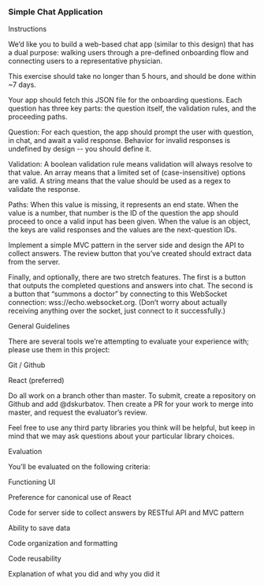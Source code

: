 ### Simple Chat Application

Instructions

We’d like you to build a web-based chat app (similar to this design) that has a dual purpose: walking users through a pre-defined onboarding flow and connecting users to a representative physician.


This exercise should take no longer than 5 hours, and should be done within ~7 days.


Your app should fetch this JSON file for the onboarding questions. Each question has three key parts: the question itself, the validation rules, and the proceeding paths.


Question: For each question, the app should prompt the user with question, in chat, and await a valid response. Behavior for invalid responses is undefined by design -- you should define it.


Validation: A boolean validation rule means validation will always resolve to that value. An array means that a limited set of (case-insensitive) options are valid. A string means that the value should be used as a regex to validate the response.


Paths: When this value is missing, it represents an end state. When the value is a number, that number is the ID of the question the app should proceed to once a valid input has been given. When the value is an object, the keys are valid responses and the values are the next-question IDs.


Implement a simple MVC pattern in the server side and design the API to collect answers. The review button that you’ve created should extract data from the server.


Finally, and optionally, there are two stretch features. The first is a button that outputs the completed questions and answers into chat. The second is a button that “summons a doctor” by connecting to this WebSocket connection: wss://echo.websocket.org. (Don’t worry about actually receiving anything over the socket, just connect to it successfully.)

General Guidelines

There are several tools we’re attempting to evaluate your experience with; please use them in this project:

Git / Github

React (preferred)

Do all work on a branch other than master. To submit, create a repository on Github and add @dskurbatov. Then create a PR for your work to merge into master, and request the evaluator’s review.

Feel free to use any third party libraries you think will be helpful, but keep in mind that we may ask questions about your particular library choices.

Evaluation

You’ll be evaluated on the following criteria:

Functioning UI

Preference for canonical use of React

Code for server side to collect answers by RESTful API and MVC pattern

Ability to save data

Code organization and formatting

Code reusability

Explanation of what you did and why you did it
